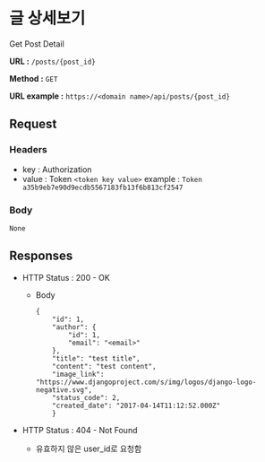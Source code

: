 # 글 상세보기

Get Post Detail

**URL :** `/posts/{post_id}`

**Method :** `GET`

**URL example :** `https://<domain name>/api/posts/{post_id}`

## Request

### Headers

-   key : Authorization
-   value : Token `<token key value>`
    example :
    `Token a35b9eb7e90d9ecdb5567183fb13f6b813cf2547`

### Body

`None`

## Responses

-   HTTP Status : 200 - OK

    -   Body

            {
                "id": 1,
                "author": {
                    "id": 1,
                    "email": "<email>"
                },
                "title": "test title",
                "content": "test content",
                "image_link": "https://www.djangoproject.com/s/img/logos/django-logo-negative.svg",
                "status_code": 2,
                "created_date": "2017-04-14T11:12:52.000Z"
                }

-   HTTP Status : 404 - Not Found

    -   유효하지 않은 user_id로 요청함
